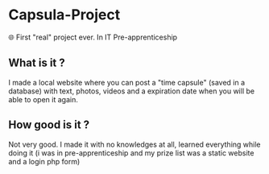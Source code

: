 # Capsula-Project
🌐 First "real" project ever. In IT Pre-apprenticeship

## What is it ?
I made a local website where you can post a "time capsule" (saved in a database) with text, photos, videos and a expiration date when you will be able to open it again. 

## How good is it ?
Not very good. I made it with no knowledges at all, learned everything while doing it (i was in pre-apprenticeship and my prize list was a static website and a login php form)
